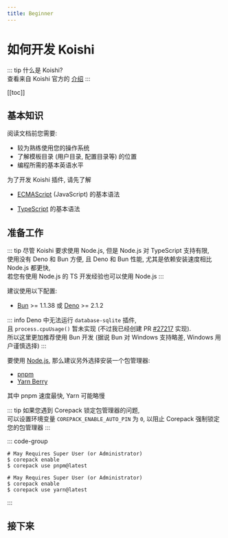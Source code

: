 ```yaml
---
title: Beginner
---
```


# 如何开发 Koishi

::: tip
什么是 Koishi?  
查看来自 Koishi 官方的 [介绍](https://koishi.chat/zh-CN/manual/introduction.html)
:::


[[toc]]

## 基本知识

阅读文档前您需要:

- 较为熟练使用您的操作系统
- 了解模板目录 (用户目录, 配置目录等) 的位置
- 编程所需的基本英语水平

为了开发 Koishi 插件, 请先了解

- [ECMAScript](https://developer.mozilla.org/zh-CN/docs/Web/JavaScript) 
(JavaScript) 的基本语法  

- [TypeScript](https://www.typescriptlang.org/)
             的基本语法

## 准备工作

::: tip
尽管 Koishi 要求使用 Node.js, 但是 Node.js 对 TypeScript 支持有限,  
使用没有 Deno 和 Bun 方便, 且 Deno 和 Bun 性能, 尤其是依赖安装速度相比 Node.js 都更快,  
若您有使用 Node.js 的 TS 开发经验也可以使用 Node.js
:::

建议使用以下配置: 

- [Bun](https://bun.sh/) >= 1.1.38 或 [Deno](https://deno.land/) >= 2.1.2

::: info
Deno 中无法运行 `database-sqlite` 插件,  
且 `process.cpuUsage()` 暂未实现 (不过我已经创建 PR [#27217](https://github.com/denoland/deno/pull/27217) 实现).  
所以这里更加推荐使用 Bun 开发 (据说 Bun 对 Windows 支持略差, Windows 用户谨慎选择)
:::

要使用 [Node.js](https://nodejs.org/), 那么建议另外选择安装一个包管理器: 

- [pnpm](https://pnpm.io/)
- [Yarn Berry](https://yarnpkg.com/)

其中 pnpm 速度最快, Yarn 可能略慢

::: tip
如果您遇到 Corepack 锁定包管理器的问题,  
可以设置环境变量 `COREPACK_ENABLE_AUTO_PIN` 为 `0`, 
以阻止 Corepack 强制锁定您的包管理器
:::

::: code-group

```shell [pnpm (corepack)]
# May Requires Super User (or Administrator)
$ corepack enable
$ corepack use pnpm@latest
```

```shell [yarn (corepack)]
# May Requires Super User (or Administrator)
$ corepack enable
$ corepack use yarn@latest
```

:::

## 接下来

<div class="flex gap-2 text-center">
<a href="./boilerplate" class="flex-1">
<Card v-ripple>
    <template #content>
        使用模板项目
    </template>
</Card>
</a>
<a href="./as-dependency" class="flex-1">
<Card v-ripple>
    <template #content>
        作为依赖开发
    </template>
</Card>
</a>
</div>

